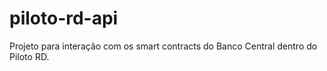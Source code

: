 # piloto-rd-api
Projeto para interação com os smart contracts do Banco Central dentro do Piloto RD.
